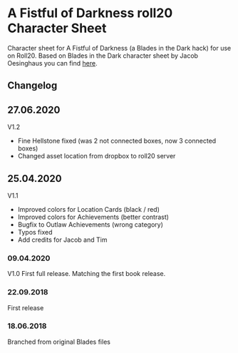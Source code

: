 # A Fistful of Darkness roll20 Character Sheet

Character sheet for A Fistful of Darkness (a Blades in the Dark hack) for use on Roll20. Based on Blades in the Dark character sheet by Jacob Oesinghaus you can find [here](https://github.com/joesinghaus/Blades-template).

## Changelog

## 27.06.2020
V1.2 
- Fine Hellstone fixed (was 2 not connected boxes, now 3 connected boxes)
- Changed asset location from dropbox to roll20 server

## 25.04.2020
V1.1
- Improved colors for Location Cards (black / red)
- Improved colors for Achievements (better contrast)
- Bugfix to Outlaw Achievements (wrong category)
- Typos fixed
- Add credits for Jacob and Tim

### 09.04.2020
V1.0 First full release. Matching the first book release.

### 22.09.2018
First release

### 18.06.2018
Branched from original Blades files
